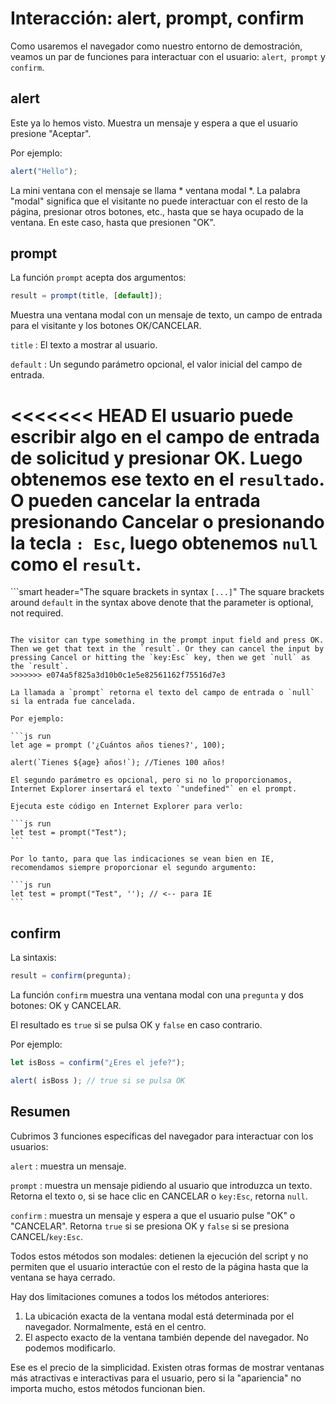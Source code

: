 # Interacción: alert, prompt, confirm

Como usaremos el navegador como nuestro entorno de demostración, veamos un par de funciones para interactuar con el usuario: `alert`,` prompt` y `confirm`.

## alert

Este ya lo hemos visto. Muestra un mensaje y espera a que el usuario presione "Aceptar".

Por ejemplo:

```js run
alert("Hello");
```

La mini ventana con el mensaje se llama * ventana modal *. La palabra "modal" significa que el visitante no puede interactuar con el resto de la página, presionar otros botones, etc., hasta que se haya ocupado de la ventana. En este caso, hasta que presionen "OK".

## prompt

La función `prompt` acepta dos argumentos:

```js no-beautify
result = prompt(title, [default]);
```

Muestra una ventana modal con un mensaje de texto, un campo de entrada para el visitante y los botones OK/CANCELAR.

`title`
: El texto a mostrar al usuario.

`default`
: Un segundo parámetro opcional, el valor inicial del campo de entrada.

<<<<<<< HEAD
El usuario puede escribir algo en el campo de entrada de solicitud y presionar OK. Luego obtenemos ese texto en el `resultado`. O pueden cancelar la entrada presionando Cancelar o presionando la tecla `: Esc`, luego obtenemos `null` como el `result`.
=======
```smart header="The square brackets in syntax `[...]`"
The square brackets around `default` in the syntax above denote that the parameter is optional, not required.
```

The visitor can type something in the prompt input field and press OK. Then we get that text in the `result`. Or they can cancel the input by pressing Cancel or hitting the `key:Esc` key, then we get `null` as the `result`.
>>>>>>> e074a5f825a3d10b0c1e5e82561162f75516d7e3

La llamada a `prompt` retorna el texto del campo de entrada o `null` si la entrada fue cancelada.

Por ejemplo:

```js run
let age = prompt ('¿Cuántos años tienes?', 100);

alert(`Tienes ${age} años!`); //Tienes 100 años!
```

````warn header="En IE: siempre proporciona un *predeterminado*"
El segundo parámetro es opcional, pero si no lo proporcionamos, Internet Explorer insertará el texto `"undefined"` en el prompt.

Ejecuta este código en Internet Explorer para verlo:

```js run
let test = prompt("Test");
```

Por lo tanto, para que las indicaciones se vean bien en IE, recomendamos siempre proporcionar el segundo argumento:

```js run
let test = prompt("Test", ''); // <-- para IE
```
````

## confirm

La sintaxis:

```js
result = confirm(pregunta);
```

La función `confirm` muestra una ventana modal con una `pregunta` y dos botones: OK y CANCELAR.

El resultado es `true` si se pulsa OK y `false` en caso contrario.

Por ejemplo:

```js run
let isBoss = confirm("¿Eres el jefe?");

alert( isBoss ); // true si se pulsa OK
```

## Resumen

Cubrimos 3 funciones específicas del navegador para interactuar con los usuarios:

`alert`
: muestra un mensaje.

`prompt`
: muestra un mensaje pidiendo al usuario que introduzca un texto. Retorna el texto o, si se hace clic en CANCELAR o `key:Esc`, retorna `null`.

`confirm`
: muestra un mensaje y espera a que el usuario pulse "OK" o "CANCELAR". Retorna `true` si se presiona OK y `false` si se presiona CANCEL/`key:Esc`.

Todos estos métodos son modales: detienen la ejecución del script y no permiten que el usuario interactúe con el resto de la página hasta que la ventana se haya cerrado.

Hay dos limitaciones comunes a todos los métodos anteriores:

1. La ubicación exacta de la ventana modal está determinada por el navegador. Normalmente, está en el centro.
2. El aspecto exacto de la ventana también depende del navegador. No podemos modificarlo.

Ese es el precio de la simplicidad. Existen otras formas de mostrar ventanas más atractivas e interactivas para el usuario, pero si la "apariencia" no importa mucho, estos métodos funcionan bien.
